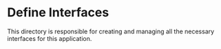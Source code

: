 # Define Interfaces

This directory is responsible for creating and managing all the necessary interfaces for this application.
